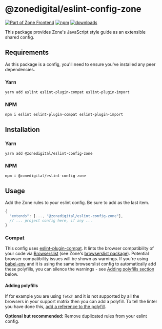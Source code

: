 # @zonedigital/eslint-config-zone

[![Part of Zone Frontend][zone-fe-image]][zone-fe-url] [![npm][npm-image]][npm-url] [![downloads][downloads-image]][npm-url]

[zone-fe-image]: https://img.shields.io/badge/-frontend-lightgrey.svg?logo=data:image/svg+xml;base64,PHN2ZyB2aWV3Qm94PSIwIDAgMTMgMTQiIHZlcnNpb249IjEuMSIgeG1sbnM9Imh0dHA6Ly93d3cudzMub3JnLzIwMDAvc3ZnIiB4bWxuczp4bGluaz0iaHR0cDovL3d3dy53My5vcmcvMTk5OS94bGluayI+ICAgIDxwb2x5Z29uIGlkPSJTaGFwZSIgZmlsbD0iI0ZGRkZGRiIgZmlsbC1ydWxlPSJub256ZXJvIiBwb2ludHM9IjYuMjc3NjY4NzEgMTAuNzU0MjMzMSAxMi45OTU5NTA5IDAgMi43MzMwMDYxMyAwIDAuNzMwMDYxMzUgMy4xOTc2Njg3MSA2LjcxOTE0MTEgMy4xOTc2Njg3MSAwIDEzLjk1MTA0MjkgMTAuMjU5NTA5MiAxMy45NTEwNDI5IDEyLjI2MzMxMjkgMTAuNzUxNjU2NCI+PC9wb2x5Z29uPjwvc3ZnPg==&longCache=true&style=flat-square&colorA=2C2B39&colorB=1010E5
[zone-fe-url]: https://github.com/zone/frontend
[npm-image]: https://img.shields.io/npm/v/@zonedigital/eslint-config-zone.svg?style=flat-square
[npm-url]: https://npmjs.org/package/@zonedigital/eslint-config-zone
[downloads-image]: https://img.shields.io/npm/dm/@zonedigital/eslint-config-zone.svg?style=flat-square

This package provides Zone's JavaScript style guide as an extensible shared config.

## Requirements

As this package is a config, you'll need to ensure you've installed any peer dependencies.

### Yarn

`yarn add eslint eslint-plugin-compat eslint-plugin-import`

### NPM

`npm i eslint eslint-plugin-compat eslint-plugin-import`

## Installation

### Yarn

`yarn add @zonedigital/eslint-config-zone`

### NPM

`npm i @zonedigital/eslint-config-zone`

## Usage

Add the Zone rules to your eslint config. Be sure to add as the last item.

```javascript
{
  "extends": [..., "@zonedigital/eslint-config-zone"],
  // ... project config here, if any ...
}
```

### Compat

This config uses [eslint-plugin-compat](https://github.com/amilajack/eslint-plugin-compat). It lints the browser compatibility of your code via [Browserslist](https://github.com/browserslist/browserslist) (see Zone's [browserslist package](https://github.com/zone/frontend/tree/master/packages/browserslist-config)). Potential browser compatibility issues will be shown as warnings. If you're using [babel-env](https://github.com/babel/babel/tree/master/packages/babel-preset-env#usebuiltins-usage) and it is using the same browserslist config to automatically add these polyfills, you can silence the warnings - see [Adding polyfills section](#adding-polyfills) below.

#### Adding polyfills

If for example you are using `fetch` and it is not supported by all the browsers in your support matrix then you can add a polyfill. To tell the linter you have done this, [add a reference to the polyfill](https://github.com/amilajack/eslint-plugin-compat/wiki/Adding-polyfills).

**Optional but recommended:** Remove duplicated rules from your eslint config.
